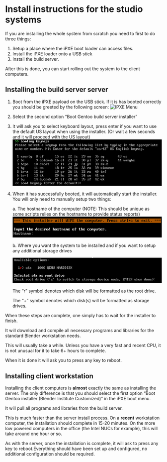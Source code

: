 # Install instructions for the studio systems

If you are installing the whole system from scratch you need to first to do three things:

1. Setup a place where the iPXE boot loader can access files.
2. Install the iPXE loader onto a USB stick
3. Install the build server.

After this is done, you can start rolling out the system to the client computers.

## Installing the build server server

1. Boot from the iPXE payload on the USB stick. If it is has booted correctly you should be greeted by the following screen:
![IPXE Menu](/media/td-guide/gentoo-server/gentoo_server_ipxe.png)    
    
2. Select the second option “Boot Gentoo build server installer”
3. It will ask you to select keyboard layout, press enter if you want to use the default US layout when using the installer. (Or wait a few seconds and it will proceed with the US layout) ![Select Keyboard Layout](../../media/td-guide/gentoo-server/gentoo_server_keyboard.png)
    
4. When it has successfully booted, it will automatically start the installer. You will only need to manually setup two things:

    a. The hostname of the computer (NOTE: This should be unique as some scripts relies on the hostname to provide status reports)![Hostname](../../media/td-guide/gentoo-server/gentoo_server_set_hostname.png)
    
    
    b. Where you want the system to be installed and if you want to setup any additional storage drives 

    ![Active Drive](../../media/td-guide/gentoo-server/gentoo_server_active_drive.png)
        
    The “r” symbol denotes which disk will be formatted as the root drive.

    The “+” symbol denotes which disk(s) will be formatted as storage drives.
        

When these steps are complete, one simply has to wait for the installer to finish.

It will download and compile all necessary programs and libraries for the standard Blender workstation needs.

This will usually take a while. Unless you have a very fast and recent CPU, it is not unusual for it to take 6+ hours to complete.

When it is done it will ask you to press any key to reboot.


## Installing client workstation 
Installing the client computers is **almost** exactly the same as installing the server. The only difference is that you should select the first option “Boot Gentoo installer (Blender Institute Customized)” in the iPXE boot menu.

It will pull all programs and libraries from the build server.

This is much faster than the server install process. On a **recent** workstation computer, the installation should complete in 15-20 minutes. On the more low powered computers in the office (the Intel NUCs for example), this will take around one hour or so.

As with the server, once the installation is complete, it will ask to press any key to reboot.Everything should have been set up and configured, no additional configuration should be required.